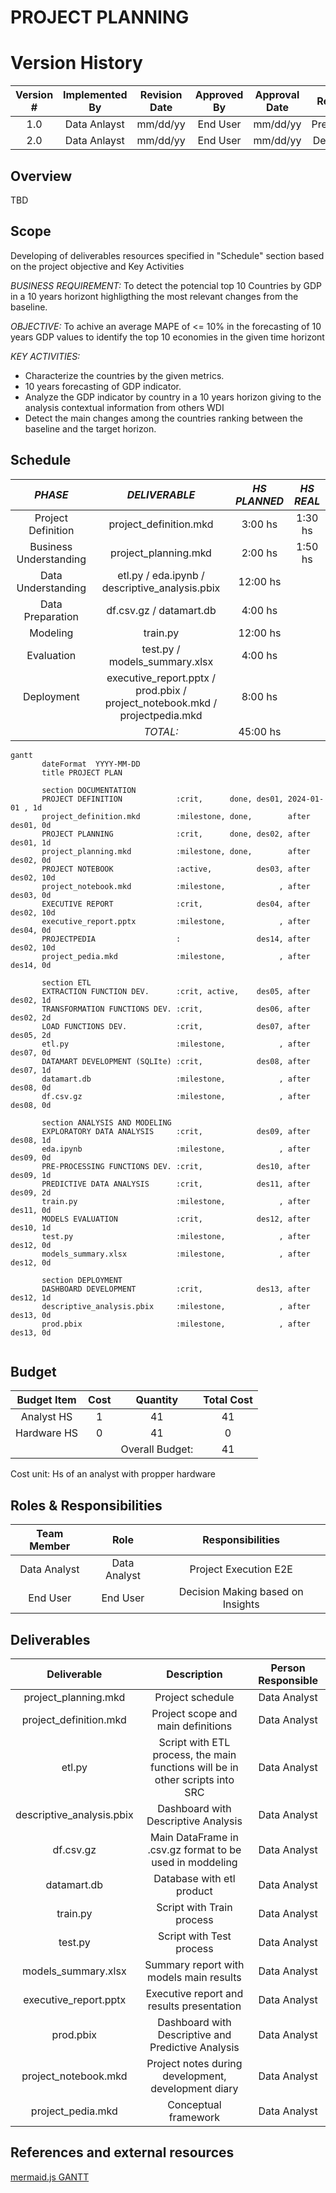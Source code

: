 # PROJECT PLANNING

# Version History
| Version # | Implemented By  | Revision Date |  Approved By  | Approval Date |    Reason   |
| :-------: | :-------------: | :-----------: | :-----------: | :-----------: | :---------: |
|    1.0    |   Data Anlayst  |    mm/dd/yy   |    End User   |    mm/dd/yy   | Preliminar  |
|    2.0    |   Data Anlayst  |    mm/dd/yy   |    End User   |    mm/dd/yy   | Definitive  |


## Overview
TBD

## Scope
Developing of deliverables resources specified in "Schedule" section based on the project objective and Key Activities

*BUSINESS REQUIREMENT:* To detect the potencial top 10 Countries by GDP in a 10 years horizont highligthing the most relevant changes from the baseline.

*OBJECTIVE:* To achive an average MAPE of <= 10% in the forecasting of 10 years GDP values to identify the top 10 economies in the given time horizont

*KEY ACTIVITIES:*
* Characterize the countries by the given metrics.
* 10 years forecasting of GDP indicator.
* Analyze the GDP indicator by country in a 10 years horizon giving to the analysis contextual information from others WDI
* Detect the main changes among the countries ranking between the baseline and the target horizon.

<div style="page-break-after: always;"></div>

## Schedule

| *PHASE*                 | *DELIVERABLE*                                                                              | *HS PLANNED* | *HS REAL* |
| :---------------------: | :----------------------------------------------------------------------------------------: | :----------: | :-------: |
| Project Definition      | project_definition.mkd                                                                     | 3:00 hs      | 1:30 hs   |
| Business Understanding  | project_planning.mkd                                                                       | 2:00 hs      | 1:50 hs   |
| Data Understanding      | etl.py / eda.ipynb / descriptive_analysis.pbix                                             | 12:00 hs     |           |
| Data Preparation        | df.csv.gz / datamart.db                                                                    | 4:00 hs      |           |
| Modeling                | train.py                                                                                   | 12:00 hs     |           |
| Evaluation              | test.py / models_summary.xlsx                                                              | 4:00 hs      |           |
| Deployment              | executive_report.pptx / prod.pbix / project_notebook.mkd / projectpedia.mkd                | 8:00 hs      |           | 
|                         |                                                                                   *TOTAL:* | 45:00 hs     |           |

```mermaid renderAs=mermaid
gantt
       dateFormat  YYYY-MM-DD
       title PROJECT PLAN

       section DOCUMENTATION
       PROJECT DEFINITION            :crit,      done, des01, 2024-01-01 , 1d
	   project_definition.mkd        :milestone, done,        after des01, 0d
       PROJECT PLANNING              :crit,      done, des02, after des01, 1d
	   project_planning.mkd          :milestone, done,        after des02, 0d
       PROJECT NOTEBOOK              :active,  		   des03, after des02, 10d
	   project_notebook.mkd			 :milestone,            , after des03, 0d
       EXECUTIVE REPORT              :crit,            des04, after des02, 10d
	   executive_report.pptx         :milestone,            , after des04, 0d
	   PROJECTPEDIA					 :			 	   des14, after des02, 10d
	   project_pedia.mkd			 :milestone, 	        , after des14, 0d

       section ETL
       EXTRACTION FUNCTION DEV. 	 :crit, active,    des05, after des02, 1d
       TRANSFORMATION FUNCTIONS DEV. :crit,            des06, after des02, 2d
	   LOAD FUNCTIONS DEV.			 :crit,            des07, after des05, 2d
	   etl.py						 :milestone,            , after des07, 0d
	   DATAMART DEVELOPMENT (SQLIte) :crit,            des08, after des07, 1d
	   datamart.db                   :milestone,            , after des08, 0d
	   df.csv.gz	                 :milestone,            , after des08, 0d

       section ANALYSIS AND MODELING
       EXPLORATORY DATA ANALYSIS     :crit,            des09, after des08, 1d
	   eda.ipynb                     :milestone,            , after des09, 0d
	   PRE-PROCESSING FUNCTIONS DEV. :crit,            des10, after des09, 1d
	   PREDICTIVE DATA ANALYSIS      :crit,            des11, after des09, 2d
	   train.py                      :milestone,            , after des11, 0d
	   MODELS EVALUATION             :crit,            des12, after des10, 1d
	   test.py                       :milestone,            , after des12, 0d
	   models_summary.xlsx           :milestone,            , after des12, 0d
	   
	   section DEPLOYMENT
       DASHBOARD DEVELOPMENT         :crit,            des13, after des12, 1d
	   descriptive_analysis.pbix     :milestone,            , after des13, 0d
	   prod.pbix                     :milestone,            , after des13, 0d
	   
```


## Budget

| Budget Item | Cost |     Quantity    | Total Cost |
| :---------: | :--: | :-------------: | :--------: |
| Analyst HS  | 1    | 41              | 41         |
| Hardware HS | 0    | 41              | 0          |
|             |      | Overall Budget: | 41         |

Cost unit: Hs of an analyst with propper hardware


## Roles & Responsibilities

| Team Member  | Role         | Responsibilities                  |
| :---------:  | :----------: | :-------------------------------: |
| Data Analyst | Data Analyst | Project Execution E2E             |
| End User     | End User     | Decision Making based on Insights |

<div style="page-break-after: always;"></div>

## Deliverables

| Deliverable                | Description                                                                   | Person Responsible |
| :------------------------: | :---------------------------------------------------------------------------: | :----------------: |
| project_planning.mkd       | Project schedule                                                              | Data Analyst       |
| project_definition.mkd     | Project scope and main definitions                                            | Data Analyst       |
| etl.py                     | Script with ETL process, the main functions will be in other scripts into SRC | Data Analyst       |
| descriptive_analysis.pbix  | Dashboard with Descriptive Analysis                                           | Data Analyst       |
| df.csv.gz                  | Main DataFrame in .csv.gz format to be used in moddeling                      | Data Analyst       |
| datamart.db  		     | Database with etl product                                                     | Data Analyst
| train.py                   | Script with Train process                                                     | Data Analyst       |
| test.py                    | Script with Test process                                                      | Data Analyst       |
| models_summary.xlsx        | Summary report with models main results                                       | Data Analyst       |
| executive_report.pptx      | Executive report and results presentation                                     | Data Analyst       |
| prod.pbix                  | Dashboard with Descriptive and Predictive Analysis                            | Data Analyst       |
| project_notebook.mkd       | Project notes during development, development diary                           | Data Analyst       |
| project_pedia.mkd          | Conceptual framework                                                          | Data Analyst       |


## References and external resources
[mermaid.js GANTT](https://mermaid.js.org/syntax/gantt.html)
